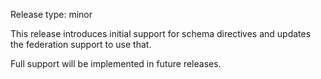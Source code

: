 Release type: minor

This release introduces initial support for schema directives and
updates the federation support to use that.

Full support will be implemented in future releases.
